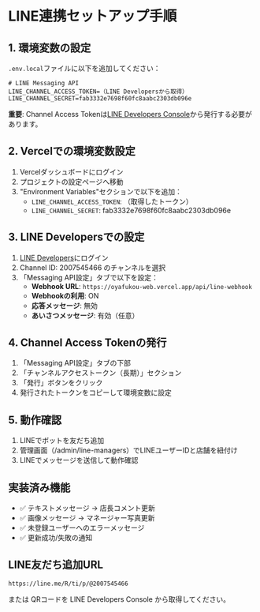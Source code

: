 # LINE連携セットアップ手順

## 1. 環境変数の設定

`.env.local`ファイルに以下を追加してください：

```
# LINE Messaging API
LINE_CHANNEL_ACCESS_TOKEN=（LINE Developersから取得）
LINE_CHANNEL_SECRET=fab3332e7698f60fc8aabc2303db096e
```

**重要**: Channel Access Tokenは[LINE Developers Console](https://developers.line.biz/)から発行する必要があります。

## 2. Vercelでの環境変数設定

1. Vercelダッシュボードにログイン
2. プロジェクトの設定ページへ移動
3. "Environment Variables"セクションで以下を追加：
   - `LINE_CHANNEL_ACCESS_TOKEN`: （取得したトークン）
   - `LINE_CHANNEL_SECRET`: fab3332e7698f60fc8aabc2303db096e

## 3. LINE Developersでの設定

1. [LINE Developers](https://developers.line.biz/)にログイン
2. Channel ID: 2007545466 のチャンネルを選択
3. 「Messaging API設定」タブで以下を設定：
   - **Webhook URL**: `https://oyafukou-web.vercel.app/api/line-webhook`
   - **Webhookの利用**: ON
   - **応答メッセージ**: 無効
   - **あいさつメッセージ**: 有効（任意）

## 4. Channel Access Tokenの発行

1. 「Messaging API設定」タブの下部
2. 「チャンネルアクセストークン（長期）」セクション
3. 「発行」ボタンをクリック
4. 発行されたトークンをコピーして環境変数に設定

## 5. 動作確認

1. LINEでボットを友だち追加
2. 管理画面（/admin/line-managers）でLINEユーザーIDと店舗を紐付け
3. LINEでメッセージを送信して動作確認

## 実装済み機能

- ✅ テキストメッセージ → 店長コメント更新
- ✅ 画像メッセージ → マネージャー写真更新
- ✅ 未登録ユーザーへのエラーメッセージ
- ✅ 更新成功/失敗の通知

## LINE友だち追加URL

```
https://line.me/R/ti/p/@2007545466
```

または QRコードを LINE Developers Console から取得してください。